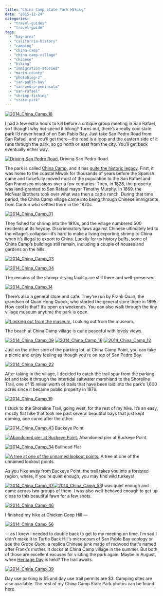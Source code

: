 ```yaml
---
title: "China Camp State Park Hiking"
date: "2015-12-24"
categories:
  - "travel-guides"
  - "travel-guide"
tags:
  - "bay-area"
  - "california-history"
  - "camping"
  - "china-camp"
  - "china-camp-village"
  - "chinese"
  - "hiking"
  - "immigration-stories"
  - "marin-county"
  - "photoblog-2"
  - "san-pablo-bay"
  - "san-pedro-peninsula"
  - "san-rafael"
  - "shrimp-fishing"
  - "state-park"
---
```


[![2014_China_Camp_18](http://s3.amazonaws.com/thegourmez-wpmedia/2015/11/2014_China_Camp_18-500x333.jpg)](http://s3.amazonaws.com/thegourmez-wpmedia/2015/11/2014_China_Camp_18.jpg)

I had a few extra hours to kill before a critique group meeting in San Rafael, so I thought why not spend it hiking? Turns out, there’s a really cool state park I’d never heard of on San Pablo Bay. Just take San Pedro Road from San Rafael, and you’ll get there—the road is a loop and the eastern side of it runs through the park, so go north or east from the city. You’ll get back eventually either way.




<div class="caption">

[![Driving San Pedro Road.](http://s3.amazonaws.com/thegourmez-wpmedia/2015/11/2014_China_Camp_35-500x156.jpg)](http://s3.amazonaws.com/thegourmez-wpmedia/2015/11/2014_China_Camp_35.jpg) Driving San Pedro Road.</div>


The park is called [China Camp](http://www.parks.ca.gov/?page_id=466), and it has [quite the historic legacy](http://www.friendsofchinacamp.org/history.html). First, it was home to the coastal Miwok for thousands of years before the Spanish came and forcefully moved most of the population to the San Rafael and San Francisco missions over a few centuries. Then, in 1828, the property was land-granted to San Rafael mayor Timothy Murphy. In 1869, the McNear Brothers took over what was then a cattle ranch. During that time period, the China Camp village came into being through Chinese immigrants from Canton who settled there in the 1870s.

[![2014_China_Camp_01](http://s3.amazonaws.com/thegourmez-wpmedia/2015/11/2014_China_Camp_01-500x333.jpg)](http://s3.amazonaws.com/thegourmez-wpmedia/2015/11/2014_China_Camp_01.jpg)

They fished for shrimp into the 1910s, and the village numbered 500 residents at its heyday. Discriminatory laws against Chinese ultimately led to the village’s collapse—it’s hard to make a living exporting shrimp to China when it’s illegal to export to China. Luckily for us history buffs, some of China Camp’s buildings still remain, including a couple of houses and gardens on the hills.

[![2014_China_Camp_03](http://s3.amazonaws.com/thegourmez-wpmedia/2015/11/2014_China_Camp_03-333x500.jpg)](http://s3.amazonaws.com/thegourmez-wpmedia/2015/11/2014_China_Camp_03.jpg)

[![2014_China_Camp_04](http://s3.amazonaws.com/thegourmez-wpmedia/2015/11/2014_China_Camp_04-333x500.jpg)](http://s3.amazonaws.com/thegourmez-wpmedia/2015/11/2014_China_Camp_04.jpg)

The remains of the shrimp-drying facility are still there and well-preserved.

[![2014_China_Camp_14](http://s3.amazonaws.com/thegourmez-wpmedia/2015/11/2014_China_Camp_14-500x333.jpg)](http://s3.amazonaws.com/thegourmez-wpmedia/2015/11/2014_China_Camp_14.jpg)

There’s also a general store and café. They're run by Frank Quan, the grandson of Quan Hong Quock, who started the general store there in 1895. How cool is that? It’s open on weekends. You can also walk through the tiny village museum anytime the park is open.




<div class="caption">

[![Looking out from the museum.](http://s3.amazonaws.com/thegourmez-wpmedia/2015/11/2014_China_Camp_10-500x333.jpg)](http://s3.amazonaws.com/thegourmez-wpmedia/2015/11/2014_China_Camp_10.jpg) Looking out from the museum.</div>


The beach at China Camp village is quite peaceful with lovely views.

[![2014_China_Camp_09](http://s3.amazonaws.com/thegourmez-wpmedia/2015/11/2014_China_Camp_09-500x333.jpg)](http://s3.amazonaws.com/thegourmez-wpmedia/2015/11/2014_China_Camp_09.jpg) [![2014_China_Camp_16](http://s3.amazonaws.com/thegourmez-wpmedia/2015/11/2014_China_Camp_16-500x333.jpg)](http://s3.amazonaws.com/thegourmez-wpmedia/2015/11/2014_China_Camp_16.jpg) [![2014_China_Camp_12](http://s3.amazonaws.com/thegourmez-wpmedia/2015/11/2014_China_Camp_12-500x199.jpg)](http://s3.amazonaws.com/thegourmez-wpmedia/2015/11/2014_China_Camp_12.jpg)

Just on the other side of the parking lot, at China Camp Point, you can take a picnic and enjoy feeling as though you’re on top of San Pedro Bay.

[![2014_China_Camp_22](http://s3.amazonaws.com/thegourmez-wpmedia/2015/11/2014_China_Camp_22-500x333.jpg)](http://s3.amazonaws.com/thegourmez-wpmedia/2015/11/2014_China_Camp_22.jpg)

After taking in the village, I decided to catch the trail spur from the parking lot and take it through the intertidal saltwater marshland to the Shoreline Trail, one of 15 miles’ worth of trails that have been laid into the park’s 1,600 acres since it became public property in 1976.

[![2014_China_Camp_19](http://s3.amazonaws.com/thegourmez-wpmedia/2015/11/2014_China_Camp_19-500x333.jpg)](http://s3.amazonaws.com/thegourmez-wpmedia/2015/11/2014_China_Camp_19.jpg)

I stuck to the Shoreline Trail, going west, for the rest of my hike. It’s an easy, mostly flat hike that took me past several beautiful bays that just kept coming, one curve after the other.




<div class="caption">

[![2014_China_Camp_43](http://s3.amazonaws.com/thegourmez-wpmedia/2015/11/2014_China_Camp_43-500x429.jpg)](http://s3.amazonaws.com/thegourmez-wpmedia/2015/11/2014_China_Camp_43.jpg) Buckeye Point</div>





<div class="caption">

[![Abandoned pier at Buckeye Point.](http://s3.amazonaws.com/thegourmez-wpmedia/2015/11/2014_China_Camp_62-500x333.jpg)](http://s3.amazonaws.com/thegourmez-wpmedia/2015/11/2014_China_Camp_62.jpg) Abandoned pier at Buckeye Point.</div>





<div class="caption">

[![2014_China_Camp_34](http://s3.amazonaws.com/thegourmez-wpmedia/2015/11/2014_China_Camp_34-500x333.jpg)](http://s3.amazonaws.com/thegourmez-wpmedia/2015/11/2014_China_Camp_34.jpg) Bullhead Flat</div>





<div class="caption">

[![A tree at one of the unnamed lookout points.](http://s3.amazonaws.com/thegourmez-wpmedia/2015/11/2014_China_Camp_49-333x500.jpg)](http://s3.amazonaws.com/thegourmez-wpmedia/2015/11/2014_China_Camp_49.jpg) A tree at one of the unnamed lookout points.</div>


As you hike away from Buckeye Point, the trail takes you into a forested region, where, if you’re quiet enough, you may find wild turkeys!

[![2014_China_Camp_37](http://s3.amazonaws.com/thegourmez-wpmedia/2015/11/2014_China_Camp_37-333x500.jpg)](http://s3.amazonaws.com/thegourmez-wpmedia/2015/11/2014_China_Camp_37.jpg)[![2014_China_Camp_53](http://s3.amazonaws.com/thegourmez-wpmedia/2015/11/2014_China_Camp_53-333x500.jpg)](http://s3.amazonaws.com/thegourmez-wpmedia/2015/11/2014_China_Camp_53.jpg)I was quiet enough and came across two groups of them. I was also well-behaved enough to get up close to this beautiful fawn for a few shots.

[![2014_China_Camp_46](http://s3.amazonaws.com/thegourmez-wpmedia/2015/11/2014_China_Camp_46-500x333.jpg)](http://s3.amazonaws.com/thegourmez-wpmedia/2015/11/2014_China_Camp_46.jpg)

I finished my hike at Chicken Coop Hill —

[![2014_China_Camp_56](http://s3.amazonaws.com/thegourmez-wpmedia/2015/11/2014_China_Camp_56-500x333.jpg)](http://s3.amazonaws.com/thegourmez-wpmedia/2015/11/2014_China_Camp_56.jpg)

\-- as I knew I needed to double back to get to my meeting on time. I’m sad I didn’t make it to Turtle Back Hill’s microcosm of San Pablo Bay ecology or see the _Grace Quan_, a replica Chinese junk made of redwood that's named after Frank’s mother. It docks at China Camp village in the summer. But both of those are excellent excuses for visiting the park again. Maybe in August, when [Heritage Day](http://www.friendsofchinacamp.org/heritage_day.html) is held? The trail awaits.

[![2014_China_Camp_39](http://s3.amazonaws.com/thegourmez-wpmedia/2015/11/2014_China_Camp_39-500x333.jpg)](http://s3.amazonaws.com/thegourmez-wpmedia/2015/11/2014_China_Camp_39.jpg)

Day use parking is $5 and day use trail permits are $3. Camping sites are also available. The rest of my China Camp State Park photos can be found [here](https://www.facebook.com/media/set/?set=a.10152213152754607.1073741888.567409606&type=1&l=855437c09f).
